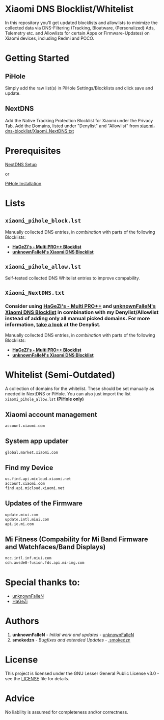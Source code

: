 # Xiaomi DNS Blocklist/Whitelist

In this repository you'll get updated blocklists and allowlists to minimize the collected data via DNS-Filtering (Tracking, Bloatware, (Personalized) Ads, Telemetry etc. and Allowlists for certain Apps or Firmware-Updates) on Xiaomi devices, including Redmi and POCO.

# Getting Started 
## PiHole

Simply add the raw list(s) in PiHole Settings/Blocklists and click save and update.

## NextDNS

Add the Native Tracking Protection Blocklist for Xiaomi under the Privacy Tab.
Add the Domains, listed under "Denylist" and "Allowlist" from [xiaomi-dns-blocklist/Xiaomi_NextDNS.txt](https://github.com/smokedzn/xiaomi-dns-blocklist/blob/master/Xiaomi_NextDNS.txt)

# Prerequisites
[NextDNS Setup](https://my.nextdns.io)

or

[PiHole Installation](https://docs.pi-hole.net/main/basic-install/)

# Lists

## `xiaomi_pihole_block.lst`

Manually collected DNS entries, in _combination_ with parts of the following Blocklists: 
- __[HaGeZi's - Multi PRO++ Blocklist](https://github.com/hagezi/dns-blocklists#proplus)__
- __[unknownFalleN's Xiaomi DNS Blocklist](https://github.com/unknownFalleN/xiaomi-dns-blocklist)__

## `xiaomi_pihole_allow.lst`

Self-tested collected DNS Whitelist entries to improve compability. 

## `Xiaomi_NextDNS.txt`
### Consider using [HaGeZi's - Multi PRO++](https://github.com/hagezi/dns-blocklists#proplus) and [unknownFalleN's Xiaomi DNS Blocklist](https://github.com/unknownFalleN/xiaomi-dns-blocklist) in combination with my Denylist/Allowlist instead of adding only all manual picked domains. For more information, [take a look](https://github.com/smokedzn/xiaomi-dns-blocklist/blob/master/Xiaomi_NextDNS.txt) at the Denylist.
Manually collected DNS entries, in _combination_ with parts of the following Blocklists: 
- __[HaGeZi's - Multi PRO++ Blocklist](https://github.com/hagezi/dns-blocklists#proplus)__
- __[unknownFalleN's Xiaomi DNS Blocklist](https://github.com/unknownFalleN/xiaomi-dns-blocklist)__

# Whitelist (Semi-Outdated)

A collection of domains for the whitelist. These should be set manually as needed in NextDNS or PiHole. You can also just import the list `xiaomi_pihole_allow.lst` **(PiHole only)**

## Xiaomi account management 

```html
account.xiaomi.com
```

## System app updater

```html
global.market.xiaomi.com
```

## Find my Device

```html
us.find.api.micloud.xiaomi.net
account.xiaomi.com
find.api.micloud.xiaomi.net
```

## Updates of the Firmware

```html
update.miui.com
update.intl.miui.com
api.io.mi.com
```

## Mi Fitness (Compability for Mi Band Firmware and Watchfaces/Band Displays)
```html
mcc.intl.inf.miui.com
cdn.awsde0-fusion.fds.api.mi-img.com
```

# Special thanks to:

- [unknownFalleN](https://github.com/unknownFalleN)
- [HaGeZi](https://github.com/hagezi/)

# Authors

1. **unknownFalleN** - *Initial work and updates* - [unknownFalleN](https://github.com/unknownFalleN)
2. **smokedzn** - *Bugfixes and extended Updates* - [.smokedzn](https://github.com/smokedzn)

# License

This project is licensed under the GNU Lesser General Public License v3.0 - see the [LICENSE](https://github.com/unknownFalleN/xiaomi-dns-blocklist/blob/master/LICENSE) file for details.

# Advice

No liability is assumed for completeness and/or correctness.
